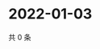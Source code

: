 # 2022-01-03

共 0 条

<!-- BEGIN WEIBO -->
<!-- 最后更新时间 Mon Jan 03 2022 21:20:47 GMT+0800 (China Standard Time) -->

<!-- END WEIBO -->
